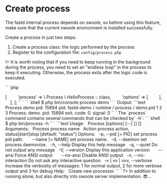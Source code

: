 # Create process

The fastd internal process depends on swoole, so before using this feature, make sure that the current swoole environment is installed successfully.

Create a process in just two steps:

1. Create a process class: the logic performed by the process
2. Register to the configuration file: `config/process.php`

!> It is worth noting that if you need to keep running in the background during the process, you need to set an "endless loop" in the process to keep it executing. Otherwise, the process exits after the logic code is executed.

`` `php
<? php

namespace Process

use FastD \ Process \ AbstractProcess;
use swoole_process;

Class HelloProcess extends AbstractProcess
{
    public function handle (swoole_process $ swoole_process)
    {
        timer_tick (1000, function ($ id) {
            Static $index = 0;
            ++$index;
            echo $ index.PHP_EOL;
            if ($ index === 3) {
                timer_clear ($ id);
            }
        });
    }
}
`` `

The above program outputs `$index` every second until `$index == 3`, the process exits and the parent process is recycled.

Registered in the configuration file (`config/process.php`):

`` `php
<? php

return [
    'demo' => [
        'process' => \ Process \ HelloProcess :: class,
        'options' => [

        ],
    ],
];
`` `

`` `shell
$ php bin/console process demo
`` `

Output:

```text
Process demo pid: 15894
pid: fastd-demo / runtime / process / demo.pid
1
2
3
Process: demo. pid: 15894 exit. code: 0. signal: 0
`` `

The `process` command contains several commands that can be checked by` -h`:

`` `shell
$ php bin/process -h
`` `

```text
Usage:
  Process [options] [--] [<process>] [<action>]

Arguments:
  Process process name
  Action process action, status|start|stop [default: "status"]

Options:
  -p, --pid [= PID] set process pid path.
      --name [= NAME] set process name.
  -d, --daemon set process daemonize.
  -h, --help Display this help message
  -q, --quiet Do not output any message
  -V, --version Display this application version
      --ansi Force ANSI output
      --no-ansi Disable ANSI output
  -n, --no-interaction Do not ask any interactive question
  -v | vv | vvv, --verbose Increase the verbosity of messages: 1 for normal output, 2 for more verbose output and 3 for debug

Help:
  Create new processor.
`` `

?> In addition to running alone, but also directly into swoole server implementation. 😎...
